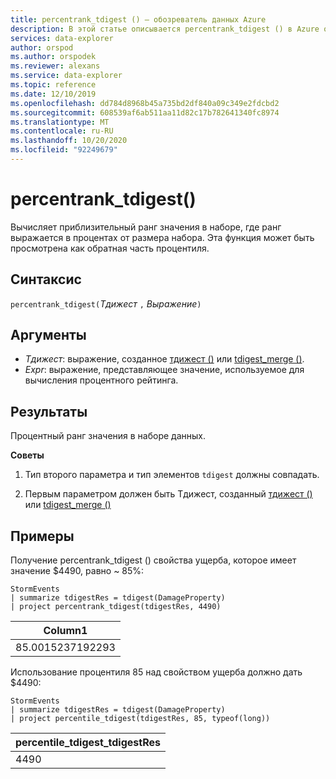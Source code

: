 ```yaml
---
title: percentrank_tdigest () — обозреватель данных Azure
description: В этой статье описывается percentrank_tdigest () в Azure обозреватель данных.
services: data-explorer
author: orspod
ms.author: orspodek
ms.reviewer: alexans
ms.service: data-explorer
ms.topic: reference
ms.date: 12/10/2019
ms.openlocfilehash: dd784d8968b45a735bd2df840a09c349e2fdcbd2
ms.sourcegitcommit: 608539af6ab511aa11d82c17b782641340fc8974
ms.translationtype: MT
ms.contentlocale: ru-RU
ms.lasthandoff: 10/20/2020
ms.locfileid: "92249679"
---
```

# <a name="percentrank_tdigest"></a>percentrank_tdigest()

Вычисляет приблизительный ранг значения в наборе, где ранг выражается в процентах от размера набора.
Эта функция может быть просмотрена как обратная часть процентиля.

## <a name="syntax"></a>Синтаксис

`percentrank_tdigest(`*Тдижест* `,` *Выражение*`)`

## <a name="arguments"></a>Аргументы

* *Тдижест*: выражение, созданное [тдижест ()](tdigest-aggfunction.md) или [tdigest_merge ()](tdigest-merge-aggfunction.md).
* *Expr*: выражение, представляющее значение, используемое для вычисления процентного рейтинга.

## <a name="returns"></a>Результаты

Процентный ранг значения в наборе данных.

**Советы**

1) Тип второго параметра и тип элементов `tdigest` должны совпадать.

2) Первым параметром должен быть Тдижест, созданный [тдижест ()](tdigest-aggfunction.md) или [tdigest_merge ()](tdigest-merge-aggfunction.md)

## <a name="examples"></a>Примеры

Получение percentrank_tdigest () свойства ущерба, которое имеет значение $4490, равно ~ 85%:

<!-- csl: https://help.kusto.windows.net:443/Samples -->
```kusto
StormEvents
| summarize tdigestRes = tdigest(DamageProperty)
| project percentrank_tdigest(tdigestRes, 4490)

```

|Column1|
|---|
|85.0015237192293|


Использование процентиля 85 над свойством ущерба должно дать $4490:

<!-- csl: https://help.kusto.windows.net:443/Samples -->
```kusto
StormEvents
| summarize tdigestRes = tdigest(DamageProperty)
| project percentile_tdigest(tdigestRes, 85, typeof(long))

```

|percentile_tdigest_tdigestRes|
|---|
|4490|
